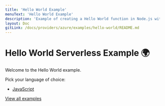 ```yaml
---
title: 'Hello World Example'
menuText: 'Hello World Example'
description: 'Example of creating a Hello World function in Node.js with the Serverless framework'
layout: Doc
gitLink: /docs/providers/azure/examples/hello-world/README.md
---
```


# Hello World Serverless Example 🌍

Welcome to the Hello World example.

Pick your language of choice:

* [JavaScript](./node)

[View all examples](https://www.serverless.com/framework/docs/providers/azure/examples/)

